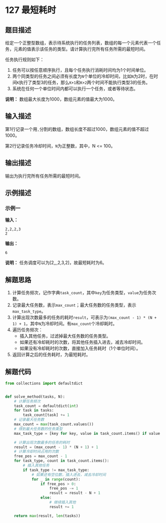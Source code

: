 # 127 最短耗时

## 题目描述

给定一个正整型数组，表示待系统执行的任务列表，数组的每一个元素代表一个任务，元素的值表示该任务的类型。请计算执行完所有任务所需的最短时间。

任务执行规则如下：
1. 任务可以按任意顺序执行，且每个任务执行消耗时间均为1个时间单位。
2. 两个同类型的任务之间必须有长度为`N`个单位的冷却时间，比如`N`为2时，在时间`K`执行了类型3的任务，那么`K+1`和`K+2`两个时间不能执行类型3的任务。
3. 系统在任何一个单位时间内都可以执行一个任务，或者等待状态。

**说明：** 数组最大长度为1000，数组元素的值最大为1000。

## 输入描述

第1行记录一个用`,`分割的数组，数组长度不超过1000，数组元素的值不超过1000。

第2行记录任务冷却时间，`N`为正整数，其中，N <= 100。

## 输出描述

输出为执行完所有任务所需的最短时间。

## 示例描述

### 示例一

**输入：**
```text
2,2,2,3
2
```

**输出：**
```text
6
```

**说明：**
任务调度可以为[2,_,_,2,3,2]，故最短耗时为6。

## 解题思路

1. 计算任务频次，记作字典`task_count`，其中`key`为任务类型，`value`为任务次数。
2. 记录最大任务数，表示`max_count`；最大任务数的任务类型，表示`max_task_type`。
3. 计算出现次数最多的任务的耗时`result`，可表示为`(max_count - 1) * (N + 1) + 1`，其中`N`为冷却时间。有`max_count`个冷却耗时。
4. 遍历任务频次：
    - 插入其他任务，过滤掉最大任务数的任务类型。
    - 如果还有冷却耗时的次数，将其他任务插入进去，减去冷却时间。
    - 如果没有冷却耗时的次数，直接加入任务耗时（1个单位时间）。
5. 返回计算之后的任务耗时，为最短耗时。

## 解题代码

```python
from collections import defaultdict


def solve_method(tasks, N):
    # 计算任务频次
    task_count = defaultdict(int)
    for task in tasks:
        task_count[task] += 1
    # 记录最大任务数
    max_count = max(task_count.values())
    # 得到最大任务数的任务类型
    max_task_type = [key for key, value in task_count.items() if value == max_count][0]

    # 计算出现次数最多的任务的耗时
    result = (max_count - 1) * (N + 1) + 1
    # 计算冷却时间占用的次数
    free_pos = max_count - 1
    for task_type, count in task_count.items():
        # 插入其他任务
        if task_type != max_task_type:
            # 如果还有空位数，插入进去，减去冷却时间
            for _ in range(count):
                if free_pos > 0:
                    free_pos -= 1
                    result = result - N + 1
                else:
                    # 继续插入其他
                    result += 1

    return max(result, len(tasks))
```